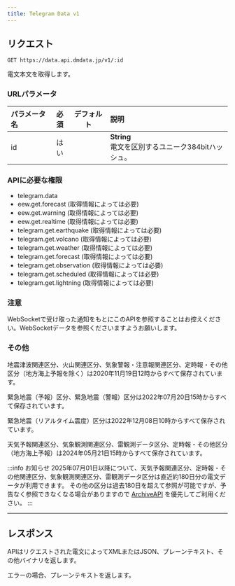 ```yaml
---
title: Telegram Data v1
---
```


## リクエスト

`GET https://data.api.dmdata.jp/v1/:id`

電文本文を取得します。

### URLパラメータ
| パラメータ名 | 必須 | デフォルト | 説明                                      |
|:-------|:--:|:-----:|:----------------------------------------|
| id     | はい |       | **String** <br/> 電文を区別するユニーク384bitハッシュ。 |

### APIに必要な権限
* telegram.data
* eew.get.forecast (取得情報によっては必要)
* eew.get.warning (取得情報によっては必要)
* eew.get.realtime (取得情報によっては必要)
* telegram.get.earthquake (取得情報によっては必要)
* telegram.get.volcano (取得情報によっては必要)
* telegram.get.weather (取得情報によっては必要)
* telegram.get.forecast (取得情報によっては必要)
* telegram.get.observation (取得情報によっては必要)
* telegram.get.scheduled (取得情報によっては必要)
* telegram.get.lightning (取得情報によっては必要)

### 注意
WebSocketで受け取った通知をもとにこのAPIを参照することはお控えください。WebSocketデータを参照くださいますようお願いします。

### その他
地震津波関連区分、火山関連区分、気象警報・注意報関連区分、定時報・その他区分（地方海上予報を除く）は2020年11月19日12時からすべて保存されています。

緊急地震（予報）区分、緊急地震（警報）区分は2022年07月20日15時からすべて保存されています。

緊急地震（リアルタイム震度）区分は2022年12月08日10時からすべて保存されています。

天気予報関連区分、気象観測関連区分、雷観測データ区分、定時報・その他区分（地方海上予報）は2024年05月21日15時からすべて保存されています。

:::info お知らせ
2025年07月01日以降について、天気予報関連区分、定時報・その他関連区分、気象観測関連区分、雷観測データ区分は直近約180日分の電文データが利用できます。
その他の区分は過去180日を超えて参照が可能ですが、予告なく参照できなくなる場合がありますので [ArchiveAPI](../v2/archive.list.md) を優先してご利用ください。
:::

---

## レスポンス
APIはリクエストされた電文によってXMLまたはJSON、プレーンテキスト、その他バイナリを返します。

エラーの場合、プレーンテキストを返します。
